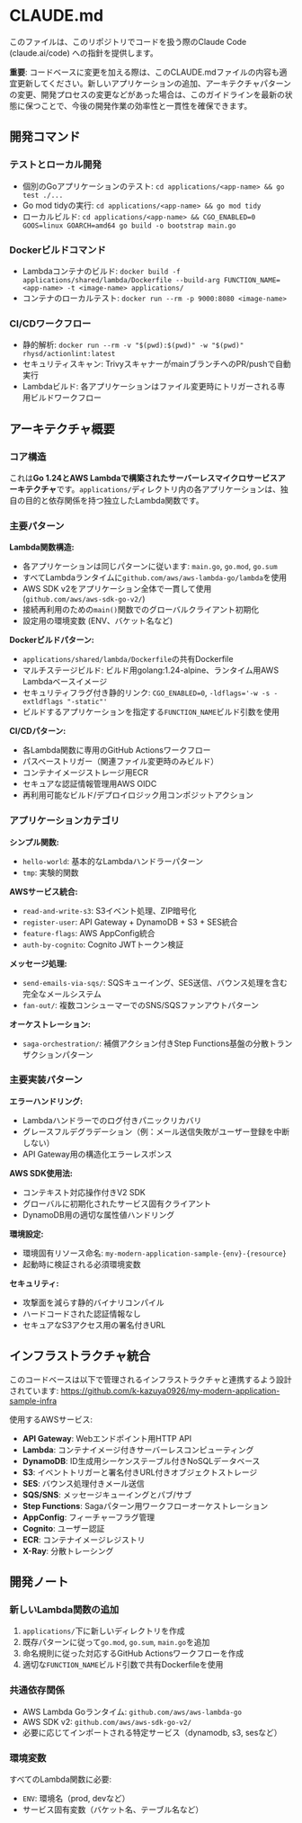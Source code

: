# CLAUDE.md

このファイルは、このリポジトリでコードを扱う際のClaude Code (claude.ai/code) への指針を提供します。

**重要**: コードベースに変更を加える際は、このCLAUDE.mdファイルの内容も適宜更新してください。新しいアプリケーションの追加、アーキテクチャパターンの変更、開発プロセスの変更などがあった場合は、このガイドラインを最新の状態に保つことで、今後の開発作業の効率性と一貫性を確保できます。

## 開発コマンド

### テストとローカル開発
- 個別のGoアプリケーションのテスト: `cd applications/<app-name> && go test ./...`
- Go mod tidyの実行: `cd applications/<app-name> && go mod tidy`
- ローカルビルド: `cd applications/<app-name> && CGO_ENABLED=0 GOOS=linux GOARCH=amd64 go build -o bootstrap main.go`

### Dockerビルドコマンド
- Lambdaコンテナのビルド: `docker build -f applications/shared/lambda/Dockerfile --build-arg FUNCTION_NAME=<app-name> -t <image-name> applications/`
- コンテナのローカルテスト: `docker run --rm -p 9000:8080 <image-name>`

### CI/CDワークフロー
- 静的解析: `docker run --rm -v "$(pwd):$(pwd)" -w "$(pwd)" rhysd/actionlint:latest`
- セキュリティスキャン: TrivyスキャナーがmainブランチへのPR/pushで自動実行
- Lambdaビルド: 各アプリケーションはファイル変更時にトリガーされる専用ビルドワークフロー

## アーキテクチャ概要

### コア構造
これは**Go 1.24とAWS Lambdaで構築されたサーバーレスマイクロサービスアーキテクチャ**です。`applications/`ディレクトリ内の各アプリケーションは、独自の目的と依存関係を持つ独立したLambda関数です。

### 主要パターン

**Lambda関数構造:**
- 各アプリケーションは同じパターンに従います: `main.go`, `go.mod`, `go.sum`
- すべてLambdaランタイムに`github.com/aws/aws-lambda-go/lambda`を使用
- AWS SDK v2をアプリケーション全体で一貫して使用 (`github.com/aws/aws-sdk-go-v2/`)
- 接続再利用のための`main()`関数でのグローバルクライアント初期化
- 設定用の環境変数 (ENV、バケット名など)

**Dockerビルドパターン:**
- `applications/shared/lambda/Dockerfile`の共有Dockerfile
- マルチステージビルド: ビルド用golang:1.24-alpine、ランタイム用AWS Lambdaベースイメージ
- セキュリティフラグ付き静的リンク: `CGO_ENABLED=0`, `-ldflags='-w -s -extldflags "-static"'`
- ビルドするアプリケーションを指定する`FUNCTION_NAME`ビルド引数を使用

**CI/CDパターン:**
- 各Lambda関数に専用のGitHub Actionsワークフロー
- パスベーストリガー（関連ファイル変更時のみビルド）
- コンテナイメージストレージ用ECR
- セキュアな認証情報管理用AWS OIDC
- 再利用可能なビルド/デプロイロジック用コンポジットアクション

### アプリケーションカテゴリ

**シンプル関数:**
- `hello-world`: 基本的なLambdaハンドラーパターン
- `tmp`: 実験的関数

**AWSサービス統合:**
- `read-and-write-s3`: S3イベント処理、ZIP暗号化
- `register-user`: API Gateway + DynamoDB + S3 + SES統合
- `feature-flags`: AWS AppConfig統合
- `auth-by-cognito`: Cognito JWTトークン検証

**メッセージ処理:**
- `send-emails-via-sqs/`: SQSキューイング、SES送信、バウンス処理を含む完全なメールシステム
- `fan-out/`: 複数コンシューマーでのSNS/SQSファンアウトパターン

**オーケストレーション:**
- `saga-orchestration/`: 補償アクション付きStep Functions基盤の分散トランザクションパターン

### 主要実装パターン

**エラーハンドリング:**
- Lambdaハンドラーでのログ付きパニックリカバリ
- グレースフルデグラデーション（例：メール送信失敗がユーザー登録を中断しない）
- API Gateway用の構造化エラーレスポンス

**AWS SDK使用法:**
- コンテキスト対応操作付きV2 SDK
- グローバルに初期化されたサービス固有クライアント
- DynamoDB用の適切な属性値ハンドリング

**環境設定:**
- 環境固有リソース命名: `my-modern-application-sample-{env}-{resource}`
- 起動時に検証される必須環境変数

**セキュリティ:**
- 攻撃面を減らす静的バイナリコンパイル
- ハードコードされた認証情報なし
- セキュアなS3アクセス用の署名付きURL

## インフラストラクチャ統合

このコードベースは以下で管理されるインフラストラクチャと連携するよう設計されています: https://github.com/k-kazuya0926/my-modern-application-sample-infra

使用するAWSサービス:
- **API Gateway**: Webエンドポイント用HTTP API
- **Lambda**: コンテナイメージ付きサーバーレスコンピューティング
- **DynamoDB**: ID生成用シーケンステーブル付きNoSQLデータベース
- **S3**: イベントトリガーと署名付きURL付きオブジェクトストレージ
- **SES**: バウンス処理付きメール送信
- **SQS/SNS**: メッセージキューイングとパブ/サブ
- **Step Functions**: Sagaパターン用ワークフローオーケストレーション
- **AppConfig**: フィーチャーフラグ管理
- **Cognito**: ユーザー認証
- **ECR**: コンテナイメージレジストリ
- **X-Ray**: 分散トレーシング

## 開発ノート

### 新しいLambda関数の追加
1. `applications/`下に新しいディレクトリを作成
2. 既存パターンに従って`go.mod`, `go.sum`, `main.go`を追加
3. 命名規則に従った対応するGitHub Actionsワークフローを作成
4. 適切な`FUNCTION_NAME`ビルド引数で共有Dockerfileを使用

### 共通依存関係
- AWS Lambda Goランタイム: `github.com/aws/aws-lambda-go`
- AWS SDK v2: `github.com/aws/aws-sdk-go-v2/`
- 必要に応じてインポートされる特定サービス（dynamodb, s3, sesなど）

### 環境変数
すべてのLambda関数に必要:
- `ENV`: 環境名（prod, devなど）
- サービス固有変数（バケット名、テーブル名など）